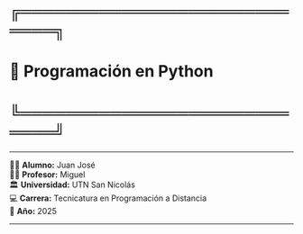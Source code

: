 <p align="center">


# ╔════════════════════════════╗  
#   🐍 Programación en Python  
# ╚════════════════════════════╝
</p>


---

👨‍🎓 **Alumno:** Juan José  
👨‍🏫 **Profesor:** Miguel   
🏛️ **Universidad:** UTN San Nicolás  
💻 **Carrera:** Tecnicatura en Programación a Distancia  
📅 **Año:** 2025

---

